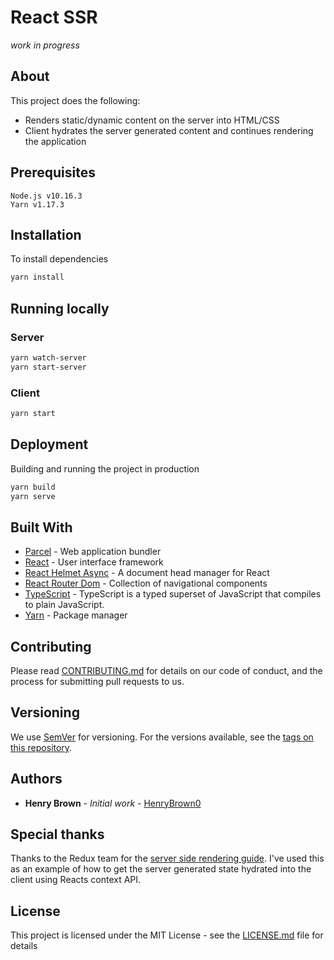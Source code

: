 # React SSR

*work in progress*

## About

This project does the following:
- Renders static/dynamic content on the server into HTML/CSS
- Client hydrates the server generated content and continues rendering the
application

## Prerequisites

```
Node.js v10.16.3
Yarn v1.17.3
```

## Installation

To install dependencies
```sh
yarn install
```

## Running locally

### Server

```sh
yarn watch-server
yarn start-server
```

### Client

```sh
yarn start
```

## Deployment

Building and running the project in production
```sh
yarn build
yarn serve
```

## Built With

* [Parcel](https://parceljs.org/) - Web application bundler
* [React](https://reactjs.org/) - User interface framework
* [React Helmet Async](https://github.com/staylor/react-helmet-async) - A document head manager for React
* [React Router Dom](https://reacttraining.com/react-router/) - Collection of navigational components
* [TypeScript](https://www.typescriptlang.org/) - TypeScript is a typed superset of JavaScript that compiles to plain JavaScript.
* [Yarn](https://yarnpkg.com) - Package manager

## Contributing

Please read [CONTRIBUTING.md](https://gist.github.com/react-ssr/) for details
on our code of conduct, and the process for submitting pull requests to us.

## Versioning

We use [SemVer](http://semver.org/) for versioning. For the versions available,
see the
[tags on this repository](https://github.com/HenryBrown0/react-ssr/tags). 

## Authors

* **Henry Brown** - *Initial work* - 
[HenryBrown0](https://github.com/HenryBrown0)

## Special thanks

Thanks to the Redux team for the [server side rendering guide](https://redux.js.org/recipes/server-rendering).
I've used this as an example of how to get the server generated state hydrated
into the client using Reacts context API.

## License

This project is licensed under the MIT License - see the
[LICENSE.md](LICENSE.md) file for details
